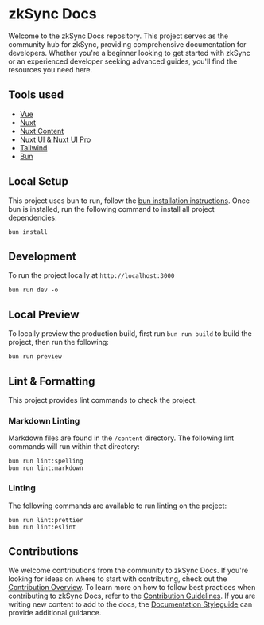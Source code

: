 # zkSync Docs

Welcome to the zkSync Docs repository. This project serves as the community hub for zkSync, providing comprehensive
documentation for developers. Whether you're a beginner looking to get started with zkSync or an experienced developer
seeking advanced guides, you'll find the resources you need here.

## Tools used

- [Vue](https://vuejs.org/)
- [Nuxt](https://nuxt.com/)
- [Nuxt Content](https://content.nuxt.com/)
- [Nuxt UI & Nuxt UI Pro](https://ui.nuxt.com/)
- [Tailwind](https://tailwindcss.com/)
- [Bun](https://bun.sh/)

## Local Setup

This project uses bun to run, follow the [bun installation instructions](https://bun.sh/docs/installation). Once bun is
installed, run the following command to install all project dependencies:

```shell
bun install
```

## Development

To run the project locally at `http://localhost:3000`

```shell
bun run dev -o
```

## Local Preview

To locally preview the production build, first run `bun run build` to build the project, then run the following:

```shell
bun run preview
```

## Lint & Formatting

This project provides lint commands to check the project.

### Markdown Linting

Markdown files are found in the `/content` directory. The following lint commands will run within that directory:

```shell
bun run lint:spelling
bun run lint:markdown
```

### Linting

The following commands are available to run linting on the project:

```shell
bun run lint:prettier
bun run lint:eslint
```

## Contributions

We welcome contributions from the community to zkSync Docs.
If you're looking for ideas on where to start with contributing, check out the [Contribution Overview](./content/90.contributing-to-documentation/10.index.md).
To learn more on how to follow best practices when contributing to zkSync Docs,
refer to the [Contribution Guidelines](./content/90.contributing-to-documentation/20.contribution-guidelines.md).
If you are writing new content to add to the docs, the [Documentation Styleguide](./content/90.contributing-to-documentation/30.documentation-styleguide.md)
can provide additional guidance.
